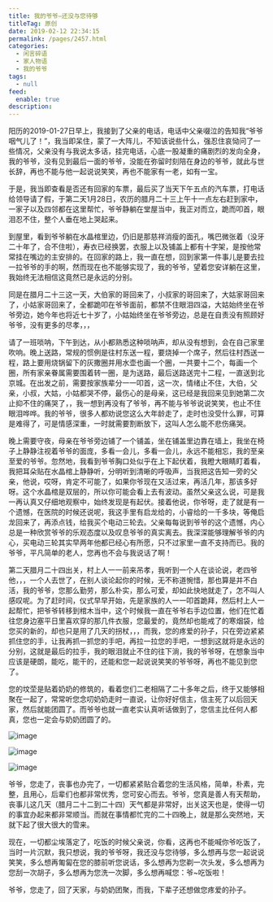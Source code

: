 ```yaml
---
title: 我的爷爷–还没与您待够
titleTag: 原创
date: 2019-02-12 22:34:15
permalink: /pages/2457.html
categories: 
  - 闲言碎语
  - 家人物语
  - 我的爷爷
tags: 
  - null
feed: 
  enable: true
description: 
---
```


阳历的2019-01-27日早上，我接到了父亲的电话，电话中父亲啜泣的告知我“爷爷咽气儿了！”，我当即呆住，蒙了一大阵儿，不知该说些什么，强忍住哀恸问了一些情况，父亲没有与我说太多话，挂完电话，心底一股凝重的痛剧烈的发向全身，我的爷爷，没有见到最后一面的爷爷，没能在弥留时刻陪在身边的爷爷，就此与世长辞，再也不能与他一起说说笑笑，再也不能家有一老，如有一宝。

于是，我当即查看是否还有回家的车票，最后买了当天下午五点的汽车票，打电话给领导请了假，于第二天1月28日，农历的腊月二十三上午十一点左右赶到家中，一家子以及四邻都在这里帮忙，爷爷静躺在堂屋当中，我正对而立，跪而叩首，眼泪忍不住，整个人垂在地上哭起来。

到屋里，看到爷爷躺在水晶棺里边，仍旧是那慈祥消瘦的面孔，嘴巴微张着（没牙二十年了，合不住啦），寿衣已经换罢，衣服上以及铺盖上都有十字架，是按他常常挂在嘴边的主安排的。在回家的路上，我一直在想，回到家第一件事儿是要去拉一拉爷爷的手的啊，然而现在也不能够实现了，我的爷爷，望着您安详躺在这里，我始终无法相信这竟然已是永远的分别。

同是在腊月二十三这一天，大伯家的哥回来了，小叔家的哥回来了，大姑家哥回来了，小姑家哥回来了，全都跪叩在爷爷面前，都禁不住眼泪四溢，大姑始终坐在爷爷旁边，她今年也将近七十岁了，小姑始终坐在爷爷旁边，总是在自责没有照顾好爷爷，没有更多的尽孝，，，

请了一班唢呐，下午到达，从小都熟悉这种唢呐声，却从没有想到，会在自己家里吹响。晚上送路，常规的惯例是往村东送一程，要烧掉一个席子，然后往村西送一程，路上要用烧锅留下的灰撒圈并用水壶也画一个圈，一共要十二个，每画一个圈，所有家亲眷属需要围着转一圈，是为送路，最后送路送完十二程，一直送到北京城。在出发之前，需要按家族辈分一一叩首，这一次，情绪止不住，大伯，父亲，小叔，大姑，小姑都哭不停，最伤心的是母亲，这已经是我回来见到她第二次止抑不住的痛哭了，，我一想到再没有了爷爷，再不能与爷爷说说笑笑，也止不住眼泪哗哗。我的爷爷，很多人都劝说您这么大年龄走了，走时也没受什么罪，可算是难得了，可是情感深重，一时就需要割断放下，这叫人怎么能不悲伤痛哭。

晚上需要守夜，母亲在爷爷旁边铺了一个铺盖，坐在铺盖里边靠在墙上，我坐在椅子上静静注视着爷爷的面庞，多看一会儿，多看一会儿，永远不能相忘，我的至亲至爱的爷爷。忽然地，我看到爷爷胸口处似乎在上下起伏着，我瞪大眼睛盯着看，我把耳朵贴在水晶棺上静静听，分明听到清晰的呼吸声，当我把这告知一旁的父亲，他说，哎呀，肯定不可能了，如果你爷现在又活过来，再活几年，那该多好呀。这个水晶棺是双层的，所以你可能会看上去有波动。虽然父亲这么说，可是我一再认真又仔细地观察中，始终发现是有起伏。接着他说，你爷呀，走了就是有一个遗憾，在医院的时候还说呢，我这手里有启龙给的，小睿给的一千多块，等俺启龙回来了，再添点钱，给我买个电动三轮去。父亲每每说到爷爷的这个遗憾，内心总是一种欣赏爷爷的乐观态度以及叹息爷爷的真实离去。我深深能够理解爷爷的内心，买电动三轮其实早两年他都已经心有所愿，只不过家里一直不支持而已。我的爷爷，平凡简单的老人，您再也不会与我说话了啊！

第二天腊月二十四出关，村上人一一前来吊孝，我听到一个人在谈论说，老四爷他，，，一个人去世了，在别人谈论起你的时候，无不称道惋惜，那也算是并不白活，我的爷爷，您那么勤劳，那么朴实，那么可爱，却如此快地就走了，怎不叫人感叹呢。为了赶时间，仪式早早开始，先是家族的人一一叩首跪拜，然后村上人一起帮忙，把爷爷转移到棺木当中，这个时候我一直在爷爷右手边位置，他们在忙着往您身边塞平日里喜欢穿的那几件衣服，您最爱的，竟然却也能戒了的寒烟袋，给您买的新的，却也只是用了几天的拐杖，，，而我，您的疼爱的孙子，只在旁边紧紧抓住您的手，让我再抓一抓您的手吧，再拉一拉您的手吧，一想到这就将是永远的分别，这就是最后的拉手，我的眼泪就止不住的往下淌，我的爷爷呀，在想象当中应该是硬朗，能吃，能干的，还能和您一起说说笑笑的爷爷呀，再也不能见到您了。

您的坟茔是贴着奶奶的修筑的，看着您们二老相隔了二十多年之后，终于又能够相聚在一起了，常常听您念叨奶奶走时一直说，让你好好信主，信主死了以后回天家，然后就能团圆了。而爷爷也就一直老实认真听话做到了，您信主比任何人都真，您也一定会与奶奶团圆了的。

![image](http://t.eryajf.net/imgs/2021/09/e5cc54f915baf8df.jpg)

![image](http://t.eryajf.net/imgs/2021/09/78a9b3e1490c5769.jpg)

![image](http://t.eryajf.net/imgs/2021/09/a1f222d9a72d0e8d.jpg)

爷爷，您走了，丧事也办完了，一切都紧紧贴合着您的生活风格，简单，朴素，完整，且用心，后辈们也都非常优秀，您可安心而去。爷爷，您真是善人有天帮助，丧事儿这几天（腊月二十二到二十四）天气都是非常好，出关这天也是，使得一切的事宜办起来都非常顺当。而就在事情都忙完的二十四晚上，就是那么突然地，天就下起了很大很大的雪来。

现在，一切都尘埃落定了，吃饭的时候父亲说，你看，这再也不能喊你爷吃饭了，当时一片沉默，我只想说，我的爷爷呀，我还没与您待够，多么想再与您一起说说笑笑，多么想再匍匐在您的膝前听您说话，多么想再为您剃一次头发，多么想再为您刮一次胡子，多么想再为您洗一次脚，多么想再喊您：爷~吃饭啦！

爷爷，您走了，回了天家，与奶奶团聚，而我，下辈子还想做您疼爱的孙子。

